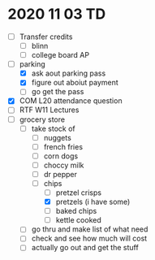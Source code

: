 # 2020 11 03 TD

- [ ] Transfer credits
  - [ ] blinn
  - [ ] college board AP
- [ ] parking
  - [x] ask aout parking pass
  - [x] figure out aboiut payment
  - [ ] go get the pass
- [x] COM L20 attendance question
- [ ] RTF W11 Lectures
- [ ] grocery store
  - [ ] take stock of
    - [ ] nuggets
    - [ ] french fries
    - [ ] corn dogs
    - [ ] choccy milk
    - [ ] dr pepper
    - [ ] chips
      - [ ] pretzel crisps
      - [x] pretzels (i have some)
      - [ ] baked chips
      - [ ] kettle cooked 
  - [ ] go thru and make list of what need
  - [ ] check and see how much will cost
  - [ ] actually go out and get the stuff
